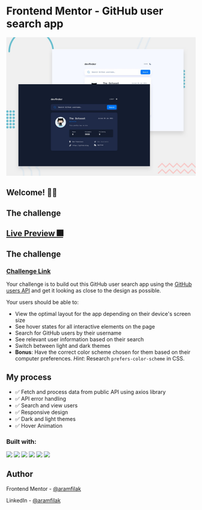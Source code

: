 # Frontend Mentor - GitHub user search app

![Design preview for the GitHub user search app coding challenge](./preview.jpg)

## Welcome! 👋🏻

## The challenge

## [Live Preview 🎆](https://github-user-search-pnf5ugleh-aramfilak.vercel.app/)

## The challenge

### [Challenge Link](https://www.frontendmentor.io/challenges/github-user-search-app-Q09YOgaH6)

Your challenge is to build out this GitHub user search app using
the [GitHub users API](https://docs.github.com/en/rest/reference/users#get-a-user) and get it looking as close to the
design as possible.

Your users should be able to:

- View the optimal layout for the app depending on their device's screen size
- See hover states for all interactive elements on the page
- Search for GitHub users by their username
- See relevant user information based on their search
- Switch between light and dark themes
- **Bonus**: Have the correct color scheme chosen for them based on their computer preferences. _Hint_:
  Research `prefers-color-scheme` in CSS.

## My process

- ✅ Fetch and process data from public API using axios library
- ✅ API error handling
- ✅ Search and view users
- ✅ Responsive design
- ✅ Dark and light themes
- ✅ Hover Animation

### Built with:

![](https://img.shields.io/badge/React-20232A?style=for-the-badge&logo=react&logoColor=61DAFB)
![](https://img.shields.io/badge/TypeScript-007ACC?style=for-the-badge&logo=typescript&logoColor=white)
![](https://img.shields.io/badge/Sass-CC6699?style=for-the-badge&logo=sass&logoColor=white)
![](https://img.shields.io/badge/HTML5-E34F26?style=for-the-badge&logo=html5&logoColor=white)
![](https://img.shields.io/badge/WebStorm-000000?style=for-the-badge&logo=WebStorm&logoColor=white)
![](https://img.shields.io/badge/Vite-B73BFE?style=for-the-badge&logo=vite&logoColor=FFD62E)

## Author

Frontend Mentor - [@aramfilak](https://www.frontendmentor.io/profile/aramfilak) 

LinkedIn - [@aramfilak](https://www.linkedin.com/in/aram-filak-b0400022a/) 
